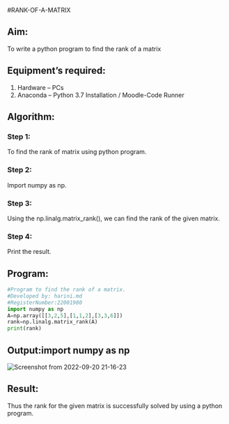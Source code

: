 #RANK-OF-A-MATRIX
## Aim:
To write a python program to find the rank of a matrix
## Equipment’s required:
1. 	Hardware – PCs
2. 	Anaconda – Python 3.7 Installation / Moodle-Code Runner
## Algorithm:
### Step 1: 
To find the rank of matrix using python program.
### Step 2:
Import numpy as np.
### Step 3: 
Using the np.linalg.matrix_rank(), we can find the rank of the given matrix.
### Step 4: 
Print the result.
## Program:
```python
#Program to find the rank of a matrix.
#Developed by: harini.md
#RegisterNumber:22001980
import numpy as np
A=np.array([[3,2,5],[1,1,2],[3,3,6]])
rank=np.linalg.matrix_rank(A)
print(rank)
```
## Output:import numpy as np
![Screenshot from 2022-09-20 21-16-23](https://user-images.githubusercontent.com/113497680/191304420-979639a5-9e9f-4c66-91d6-002ac8f1d2b8.png)


## Result:
Thus the rank for the given matrix is successfully solved by  using a python program.
